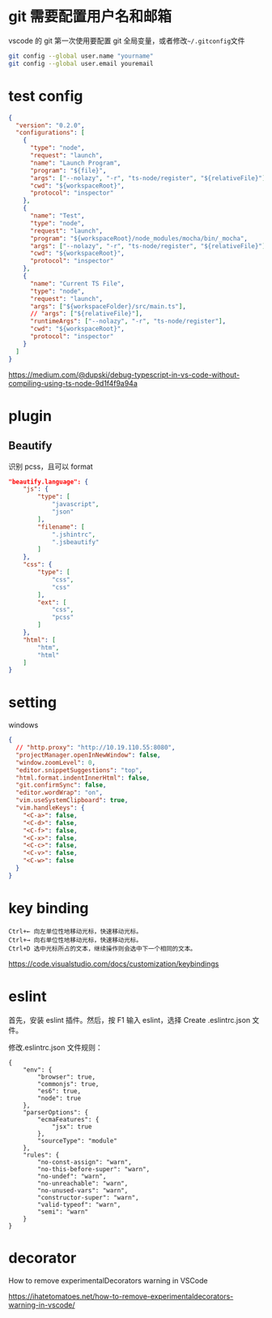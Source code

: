 # git 需要配置用户名和邮箱

vscode 的 git 第一次使用要配置 git 全局变量，或者修改`~/.gitconfig`文件

```bash
git config --global user.name "yourname"
git config --global user.email youremail
```

# test config

```json
{
  "version": "0.2.0",
  "configurations": [
    {
      "type": "node",
      "request": "launch",
      "name": "Launch Program",
      "program": "${file}",
      "args": ["--nolazy", "-r", "ts-node/register", "${relativeFile}"],
      "cwd": "${workspaceRoot}",
      "protocol": "inspector"
    },
    {
      "name": "Test",
      "type": "node",
      "request": "launch",
      "program": "${workspaceRoot}/node_modules/mocha/bin/_mocha",
      "args": ["--nolazy", "-r", "ts-node/register", "${relativeFile}"],
      "cwd": "${workspaceRoot}",
      "protocol": "inspector"
    },
    {
      "name": "Current TS File",
      "type": "node",
      "request": "launch",
      "args": ["${workspaceFolder}/src/main.ts"],
      // "args": ["${relativeFile}"],
      "runtimeArgs": ["--nolazy", "-r", "ts-node/register"],
      "cwd": "${workspaceRoot}",
      "protocol": "inspector"
    }
  ]
}
```

https://medium.com/@dupski/debug-typescript-in-vs-code-without-compiling-using-ts-node-9d1f4f9a94a

# plugin

## Beautify

识别 pcss，且可以 format

```json
"beautify.language": {
    "js": {
        "type": [
            "javascript",
            "json"
        ],
        "filename": [
            ".jshintrc",
            ".jsbeautify"
        ]
    },
    "css": {
        "type": [
            "css",
            "css"
        ],
        "ext": [
            "css",
            "pcss"
        ]
    },
    "html": [
        "htm",
        "html"
    ]
}
```

# setting

windows

```json
{
  // "http.proxy": "http://10.19.110.55:8080",
  "projectManager.openInNewWindow": false,
  "window.zoomLevel": 0,
  "editor.snippetSuggestions": "top",
  "html.format.indentInnerHtml": false,
  "git.confirmSync": false,
  "editor.wordWrap": "on",
  "vim.useSystemClipboard": true,
  "vim.handleKeys": {
    "<C-a>": false,
    "<C-d>": false,
    "<C-f>": false,
    "<C-x>": false,
    "<C-c>": false,
    "<C-v>": false,
    "<C-w>": false
  }
}
```

# key binding

```
Ctrl+← 向左单位性地移动光标，快速移动光标。
Ctrl+→ 向右单位性地移动光标，快速移动光标。
Ctrl+D 选中光标所占的文本，继续操作则会选中下一个相同的文本。
```

https://code.visualstudio.com/docs/customization/keybindings

# eslint

首先，安装 eslint 插件。然后，按 F1 输入 eslint，选择 Create .eslintrc.json 文件。

修改.eslintrc.json 文件规则：

```
{
    "env": {
        "browser": true,
        "commonjs": true,
        "es6": true,
        "node": true
    },
    "parserOptions": {
        "ecmaFeatures": {
            "jsx": true
        },
        "sourceType": "module"
    },
    "rules": {
        "no-const-assign": "warn",
        "no-this-before-super": "warn",
        "no-undef": "warn",
        "no-unreachable": "warn",
        "no-unused-vars": "warn",
        "constructor-super": "warn",
        "valid-typeof": "warn",
        "semi": "warn"
    }
}
```

# decorator

How to remove experimentalDecorators warning in VSCode

https://ihatetomatoes.net/how-to-remove-experimentaldecorators-warning-in-vscode/
